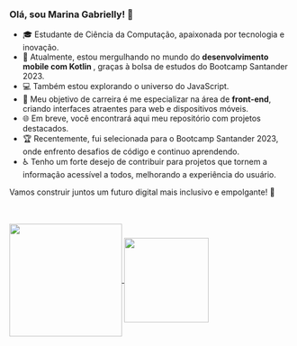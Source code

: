### Olá, sou Marina Gabrielly! 👋

- 🎓 Estudante de Ciência da Computação, apaixonada por tecnologia e inovação.
- 🌟 Atualmente, estou mergulhando no mundo do <strong> desenvolvimento mobile com Kotlin </strong>, graças à bolsa de estudos do Bootcamp Santander 2023.
- 💻 Também estou explorando o universo do JavaScript.
- 🚀 Meu objetivo de carreira é me especializar na área de <strong>front-end</strong>, criando interfaces atraentes para web e dispositivos móveis.
- 🌐 Em breve, você encontrará aqui meu repositório com projetos destacados.
- 🏆 Recentemente, fui selecionada para o Bootcamp Santander 2023, onde enfrento desafios de código e continuo aprendendo.
- ♿ Tenho um forte desejo de contribuir para projetos que tornem a informação acessível a todos, melhorando a experiência do usuário.

Vamos construir juntos um futuro digital mais inclusivo e empolgante! 🌈
<br> <br> <br>

 <a href="https://github.com/anuraghazra/github-readme-stats">
  <img height=200 align="center" src="https://github-readme-stats.vercel.app/api?username=maaarina&theme=aura" />
</a>
<a href="https://github.com/anuraghazra/convoychat">
  <img height=150 align="center" src="https://github-readme-stats.vercel.app/api/top-langs?username=maaarina&layout=compact&theme=aura&langs_count=8&card_width=320" />
</a>
